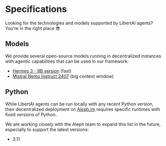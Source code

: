 # Specifications

Looking for the technologies and models supported by LibertAI agents?\
You're in the right place 😎

## Models

We provide several open-source models running in decentralized instances with agentic capabilities that can be used in
our framework:

- [Hermes 3 - 8B version](https://huggingface.co/NousResearch/Hermes-3-Llama-3.1-8B) (fast)
- [Mistral Nemo Instruct 2407](https://huggingface.co/mistralai/Mistral-Nemo-Instruct-2407) (big context window)

## Python

While LibertAI agents can be run locally with any recent Python version, their decentralized deployment
on [Aleph.im](https://aleph.im) requires specific runtimes with fixed versions of Python.

We are working closely with the Aleph team to expand this list in the future, especially to support the latest versions:

- 3.11
